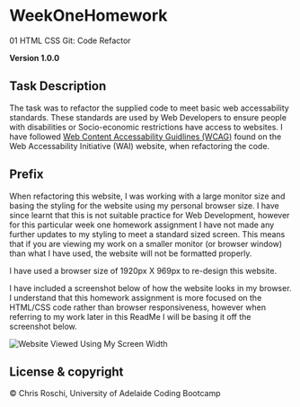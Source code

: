 # WeekOneHomework
01 HTML CSS Git: Code Refactor

**Version 1.0.0**

## Task Description
The task was to refactor the supplied code to meet basic web accessability standards. These standards are used by Web Developers to ensure people with disabilities or Socio-economic restrictions have access to websites. I have followed <a href="https://www.w3.org/WAI/standards-guidelines/wcag/">Web Content Accessability Guidlines (WCAG)</a> found on the  Web Accessability Initiative (WAI) website, when refactoring the code.

## Prefix
When refactoring this website, I was working with a large monitor size and basing the styling for the website using my personal browser size. I have since learnt that this is not suitable practice for Web Development, however for this particular week one homework assignment I have not made any further updates to my styling to meet a standard sized screen. This means that if you are viewing my work on a smaller monitor (or browser window) than what I have used, the website will not be formatted properly.

I have used a browser size of 1920px X 969px to re-design this website. 

I have included a screenshot below of how the website looks in my browser. I understand that this homework assignment is more focused on the HTML/CSS code rather than browser responsiveness, however when referring to my work later in this ReadMe I will be basing it off the screenshot below.

![Website Viewed Using My Screen Width](images/Website-Viewed-At-1920x969-pixels.png)

## License & copyright

© Chris Roschi, University of Adelaide Coding Bootcamp